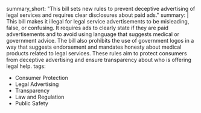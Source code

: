 summary_short: "This bill sets new rules to prevent deceptive advertising of legal services and requires clear disclosures about paid ads."
summary: |
  This bill makes it illegal for legal service advertisements to be misleading, false, or confusing. It requires ads to clearly state if they are paid advertisements and to avoid using language that suggests medical or government advice. The bill also prohibits the use of government logos in a way that suggests endorsement and mandates honesty about medical products related to legal services. These rules aim to protect consumers from deceptive advertising and ensure transparency about who is offering legal help.
tags:
  - Consumer Protection
  - Legal Advertising
  - Transparency
  - Law and Regulation
  - Public Safety
